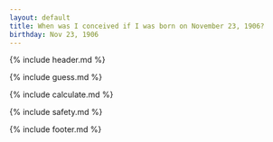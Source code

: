 ```yaml
---
layout: default
title: When was I conceived if I was born on November 23, 1906?
birthday: Nov 23, 1906
---
```


{% include header.md %}

{% include guess.md %}

{% include calculate.md %}

{% include safety.md %}

{% include footer.md %}



